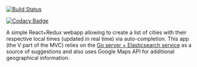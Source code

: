 [![Build Status](https://travis-ci.org/bapjiws/timezones_v.svg?branch=master)](https://travis-ci.org/bapjiws/timezones_v)

[![Codacy Badge](https://api.codacy.com/project/badge/Grade/262109c2f06e40858c881f30a1c691ac)](https://www.codacy.com/app/alex-boklin/timezones_v?utm_source=github.com&amp;utm_medium=referral&amp;utm_content=bapjiws/timezones_v&amp;utm_campaign=Badge_Grade)

A simple React+Redux webapp allowing to create a list of cities with their respective local times (updated in real time) via auto-completion.
This app (the V part of the MVC) relies on the [Go server + Elasticsearch service](https://github.com/bapjiws/timezones_mc) as a source of suggestions
and also uses Google Maps API for additional geographical information.
